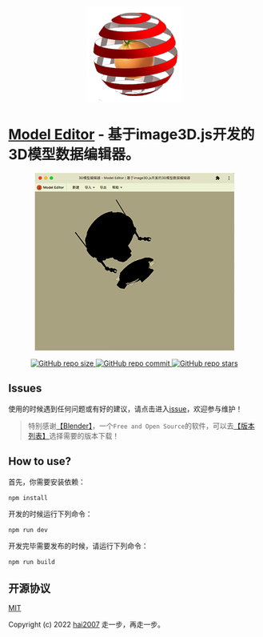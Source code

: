 <p align='center'>
    <a href='https://hai2007.github.io/model-editor/' target='_blank'>
        <img src='./image/logo-192.png'>
    </a>
</p>

# [Model Editor](https://hai2007.github.io/model-editor/) - 基于image3D.js开发的3D模型数据编辑器。

<p align='center'>
    <a href='https://hai2007.github.io/model-editor/' target='_blank'>
        <img src='./view.png'>
    </a>
</p>

<p align="center">
    <a href="https://github.com/hai2007/model-editor/graphs/code-frequency" target='_blank'>
        <img alt="GitHub repo size" src="https://img.shields.io/github/repo-size/hai2007/model-editor">
    </a>
    <a href="https://github.com/hai2007/model-editor/graphs/commit-activity" target='_blank'>
        <img alt="GitHub repo commit" src="https://img.shields.io/github/last-commit/hai2007/model-editor">
    </a>
    <a href="https://github.com/hai2007/model-editor" target='_blank'>
        <img alt="GitHub repo stars" src="https://img.shields.io/github/stars/hai2007/model-editor?style=social">
    </a>
</p >

## Issues
使用的时候遇到任何问题或有好的建议，请点击进入[issue](https://github.com/hai2007/model-editor/issues)，欢迎参与维护！

> 特别感谢[【Blender】](https://www.blender.org/)，一个```Free and Open Source```的软件，可以去[【版本列表】](https://mirrors.aliyun.com/blender/release/)选择需要的版本下载！

## How to use?

首先，你需要安装依赖：

```
npm install
```

开发的时候运行下列命令：

```
npm run dev
```

开发完毕需要发布的时候，请运行下列命令：

```
npm run build
```

开源协议
---------------------------------------
[MIT](https://github.com/hai2007/model-editor/blob/master/LICENSE)

Copyright (c) 2022 [hai2007](https://hai2007.gitee.io/model-editor/) 走一步，再走一步。
